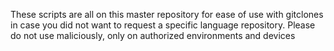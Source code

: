 These scripts are all on this master repository for ease of use with gitclones in case you did not want to request a specific language repository. Please do not use maliciously, only on authorized environments and devices
